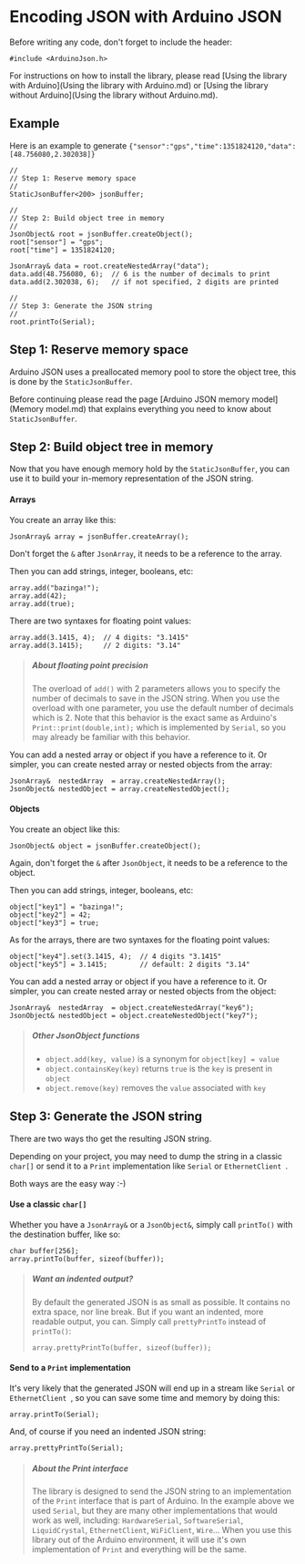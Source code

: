 Encoding JSON with Arduino JSON
===============================

Before writing any code, don't forget to include the header:

    #include <ArduinoJson.h>

For instructions on how to install the library, please read [Using the library with Arduino](Using the library with Arduino.md) or [Using the library without Arduino](Using the library without Arduino.md).

## Example

Here is an example to generate `{"sensor":"gps","time":1351824120,"data":[48.756080,2.302038]}`

    //
    // Step 1: Reserve memory space
    //
    StaticJsonBuffer<200> jsonBuffer;

    //
    // Step 2: Build object tree in memory
    //
    JsonObject& root = jsonBuffer.createObject();
    root["sensor"] = "gps";
    root["time"] = 1351824120;

    JsonArray& data = root.createNestedArray("data");
    data.add(48.756080, 6);  // 6 is the number of decimals to print
    data.add(2.302038, 6);   // if not specified, 2 digits are printed

    //
    // Step 3: Generate the JSON string
    //
    root.printTo(Serial);

## Step 1: Reserve memory space

Arduino JSON uses a preallocated memory pool to store the object tree, this is done by the `StaticJsonBuffer`.

Before continuing please read the page [Arduino JSON memory model](Memory model.md) that explains everything you need to know about `StaticJsonBuffer`.

## Step 2: Build object tree in memory

Now that you have enough memory hold by the `StaticJsonBuffer`, you can use it to build your in-memory representation of the JSON string.

#### Arrays

You create an array like this:

    JsonArray& array = jsonBuffer.createArray();

Don't forget the `&` after `JsonArray`, it needs to be a reference to the array.

Then you can add strings, integer, booleans, etc:

    array.add("bazinga!");
    array.add(42);
    array.add(true);

There are two syntaxes for floating point values:

	array.add(3.1415, 4);  // 4 digits: "3.1415"
    array.add(3.1415);	   // 2 digits: "3.14"

> ##### About floating point precision
> The overload of `add()` with 2 parameters allows you to specify the number of decimals to save in the JSON string.
> When you use the overload with one parameter, you use the default number of decimals which is 2.
> Note that this behavior is the exact same as Arduino's `Print::print(double,int);` which is implemented by `Serial`, so you may already be familiar with this behavior.

You can add a nested array or object if you have a reference to it.
Or simpler, you can create nested array or nested objects from the array:

    JsonArray&  nestedArray  = array.createNestedArray();
    JsonObject& nestedObject = array.createNestedObject();

#### Objects

You create an object like this:

    JsonObject& object = jsonBuffer.createObject();

Again, don't forget the `&` after `JsonObject`, it needs to be a reference to the object.

Then you can add strings, integer, booleans, etc:

    object["key1"] = "bazinga!";
    object["key2"] = 42;
    object["key3"] = true;

As for the arrays, there are two syntaxes for the floating point values:

	object["key4"].set(3.1415, 4);  // 4 digits "3.1415"
    object["key5"] = 3.1415;	    // default: 2 digits "3.14"

You can add a nested array or object if you have a reference to it.
Or simpler, you can create nested array or nested objects from the object:

    JsonArray&  nestedArray  = object.createNestedArray("key6");
    JsonObject& nestedObject = object.createNestedObject("key7");

> ##### Other JsonObject functions
> * `object.add(key, value)` is a synonym for `object[key] = value`
> * `object.containsKey(key)` returns `true` is the `key` is present in `object`
> * `object.remove(key)` removes the `value` associated with `key`

## Step 3: Generate the JSON string

There are two ways tho get the resulting JSON string.

Depending on your project, you may need to dump the string in a classic `char[]` or send it to a `Print` implementation like `Serial` or `EthernetClient `.

Both ways are the easy way :-)

#### Use a classic `char[]`

Whether you have a `JsonArray&` or a `JsonObject&`, simply call `printTo()` with the destination buffer, like so:

	char buffer[256];
    array.printTo(buffer, sizeof(buffer));

> ##### Want an indented output?
> By default the generated JSON is as small as possible. It contains no extra space, nor line break.
> But if you want an indented, more readable output, you can.
> Simply call `prettyPrintTo` instead of `printTo()`:
> 
>     array.prettyPrintTo(buffer, sizeof(buffer));

#### Send to a `Print` implementation

It's very likely that the generated JSON will end up in a stream like `Serial` or `EthernetClient `, so you can save some time and memory by doing this:

    array.printTo(Serial);

And, of course if you need an indented JSON string:

    array.prettyPrintTo(Serial);

> ##### About the Print interface
> The library is designed to send the JSON string to an implementation of the `Print` interface that is part of Arduino.
> In the example above we used `Serial`, but they are many other implementations that would work as well, including: `HardwareSerial`,  `SoftwareSerial`, `LiquidCrystal`, `EthernetClient`, `WiFiClient`, `Wire`...
> When you use this library out of the Arduino environment, it will use it's own implementation of `Print` and everything will be the same.